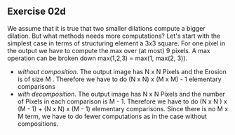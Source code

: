 ## Exercise 02d 

We assume that it is true that two smaller dilations compute a bigger dilation. But what methods needs more computations?
Let's start with the simplest case in terms of structuring element a 3x3 square. For one pixel in the output we have to compute the max over (at most) 9 pixels. A max operation can be broken down max(1,2,3) = max(1, max(2, 3)).
* *without composition*. The output image has N x N Pixels and the Erosion is of size M . Therefore we have to do (N x N) x (M x M) - 1 elementary comparisons
* *with decomposition*. The output image has N x N Pixels and the number of Pixels in each comparison is M - 1. Therefore we have to do (N x N ) x (M - 1) + (N x N) x (M - 1) elementary comparisons. Since there is no M x M term, we have to do fewer computations as in the case without compositions.
